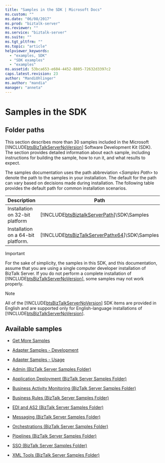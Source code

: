 ```yaml
---
title: "Samples in the SDK | Microsoft Docs"
ms.custom: ""
ms.date: "06/08/2017"
ms.prod: "biztalk-server"
ms.reviewer: ""
ms.service: "biztalk-server"
ms.suite: ""
ms.tgt_pltfrm: ""
ms.topic: "article"
helpviewer_keywords: 
  - "examples, SDK"
  - "SDK examples"
  - "examples"
ms.assetid: 53bca653-e604-4452-8805-72632d3397c2
caps.latest.revision: 23
author: "MandiOhlinger"
ms.author: "mandia"
manager: "anneta"
---
```

# Samples in the SDK
## Folder paths
This section describes more than 30 samples included in the Microsoft [!INCLUDE[btsBizTalkServerNoVersion](../includes/btsbiztalkservernoversion-md.md)] Software Development Kit (SDK). The section provides detailed information about each sample, including instructions for building the sample, how to run it, and what results to expect.  
  
 The samples documentation uses the path abbreviation \<*Samples Path*> to denote the path to the samples in your installation. The default for the path can vary based on decisions made during installation. The following table provides the default path for common installation scenarios.  
  
|Description|Path|  
|-----------------|----------|  
|Installation on 32-bit platform|[!INCLUDE[btsBiztalkServerPath](../includes/btsbiztalkserverpath-md.md)]\SDK\Samples|  
|Installation on a 64-bit platform.|[!INCLUDE[btsBizTalkServerPathx64](../includes/btsbiztalkserverpathx64-md.md)]\SDK\Samples|  
  
> [!IMPORTANT]
>  For the sake of simplicity, the samples in this SDK, and this documentation, assume that you are using a single computer developer installation of BizTalk Server. If you do not perform a complete installation of [!INCLUDE[btsBizTalkServerNoVersion](../includes/btsbiztalkservernoversion-md.md)], some samples may not work properly.  
  
> [!NOTE]
>  All of the [!INCLUDE[btsBizTalkServerNoVersion](../includes/btsbiztalkservernoversion-md.md)] SDK items are provided in English and are supported only for English-language installations of [!INCLUDE[btsBizTalkServerNoVersion](../includes/btsbiztalkservernoversion-md.md)].  
  
## Available samples 
  
-   [Get More Samples](../core/get-more-samples.md)  
  
-   [Adapter Samples - Development](../core/adapter-samples-development.md)  
  
-   [Adapter Samples - Usage](../core/adapter-samples-usage.md)  
  
-   [Admin (BizTalk Server Samples Folder)](../core/admin-biztalk-server-samples-folder.md)  
  
-   [Application Deployment (BizTalk Server Samples Folder)](../core/application-deployment-biztalk-server-samples-folder.md)  
  
-   [Business Activity Monitoring (BizTalk Server Samples Folder)](../core/business-activity-monitoring-biztalk-server-samples-folder.md)  
  
-   [Business Rules (BizTalk Server Samples Folder)](../core/business-rules-biztalk-server-samples-folder.md)  
  
-   [EDI and AS2 (BizTalk Server Samples Folder)](../core/edi-and-as2-biztalk-server-samples-folder.md)  
  
-   [Messaging (BizTalk Server Samples Folder)](../core/messaging-biztalk-server-samples-folder.md)  
  
-   [Orchestrations (BizTalk Server Samples Folder)](../core/orchestrations-biztalk-server-samples-folder.md)  
  
-   [Pipelines (BizTalk Server Samples Folder)](../core/pipelines-biztalk-server-samples-folder.md)  
  
-   [SSO (BizTalk Server Samples Folder)](../core/sso-biztalk-server-samples-folder.md)  
  
-   [XML Tools (BizTalk Server Samples Folder)](../core/xml-tools-biztalk-server-samples-folder.md)